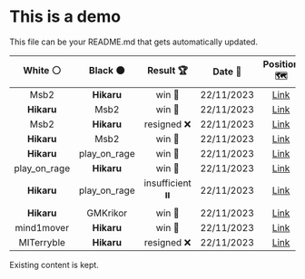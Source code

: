 # This is a demo

This file can be your README.md that gets automatically updated.

<!--START_SECTION:chessStats-->
<!-- Automatically generated with https://github.com/Balastrong/chess-stats-action -->

| White ⚪ | Black ⚫ | Result 🏆 | Date 📅 | Position 🗺️ |
|:---:|:---:|:---:|:---:|:---:|
| Msb2 | **Hikaru** | win 🥇 | 22/11/2023 | <a href="http://www.ee.unb.ca/cgi-bin/tervo/fen.pl?select=2r2rk1/2q2pp1/4p2p/2b4P/1p2b1n1/1Qp1BN2/4BPP1/3R1RK1 w - -">Link</a> |
| **Hikaru** | Msb2 | win 🥇 | 22/11/2023 | <a href="http://www.ee.unb.ca/cgi-bin/tervo/fen.pl?select=2r5/4n2k/1b4p1/3pNp1p/1r1P1P2/B3P1P1/4R2P/5RK1 b - -">Link</a> |
| Msb2 | **Hikaru** | resigned ❌ | 22/11/2023 | <a href="http://www.ee.unb.ca/cgi-bin/tervo/fen.pl?select=8/p3R2k/1p1p1n1P/2pP1P2/2P3p1/2P1P2P/P1q4B/5QK1 b - -">Link</a> |
| **Hikaru** | Msb2 | win 🥇 | 22/11/2023 | <a href="http://www.ee.unb.ca/cgi-bin/tervo/fen.pl?select=2q4k/6Q1/3P2Kp/7P/p7/6P1/8/8 b - -">Link</a> |
| **Hikaru** | play_on_rage | win 🥇 | 22/11/2023 | <a href="http://www.ee.unb.ca/cgi-bin/tervo/fen.pl?select=4b2R/1p1k1r2/4pB2/1p1pP3/1P5P/P5K1/2P5/8 b - -">Link</a> |
| play_on_rage | **Hikaru** | win 🥇 | 22/11/2023 | <a href="http://www.ee.unb.ca/cgi-bin/tervo/fen.pl?select=r5k1/3b4/6p1/B2P4/2p5/5r1P/P6K/2R2B2 w - -">Link</a> |
| **Hikaru** | play_on_rage | insufficient ⏸️ | 22/11/2023 | <a href="http://www.ee.unb.ca/cgi-bin/tervo/fen.pl?select=8/8/8/8/k1K5/8/8/8 b - -">Link</a> |
| **Hikaru** | GMKrikor | win 🥇 | 22/11/2023 | <a href="http://www.ee.unb.ca/cgi-bin/tervo/fen.pl?select=8/8/8/2K5/8/3r4/2k3R1/8 b - -">Link</a> |
| mind1mover | **Hikaru** | win 🥇 | 22/11/2023 | <a href="http://www.ee.unb.ca/cgi-bin/tervo/fen.pl?select=3rr1k1/pp5p/2p3p1/8/1P1BP2P/5bN1/P2R1P2/6K1 w - -">Link</a> |
| MITerryble | **Hikaru** | resigned ❌ | 22/11/2023 | <a href="http://www.ee.unb.ca/cgi-bin/tervo/fen.pl?select=2R5/2k5/5p2/1p1npBp1/1Bb5/P3PP2/5KP1/8 b - -">Link</a> |

<!--END_SECTION:chessStats-->

Existing content is kept.

